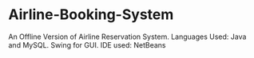 # Airline-Booking-System
An Offline Version of Airline Reservation System.
Languages Used: Java and MySQL. Swing for GUI.
IDE used: NetBeans
